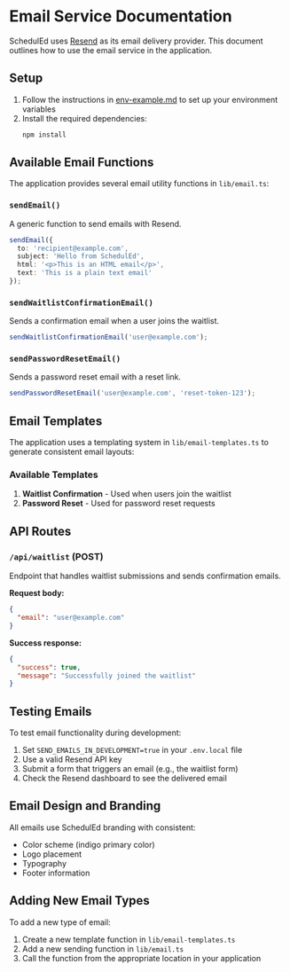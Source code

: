 # Email Service Documentation

SchedulEd uses [Resend](https://resend.com) as its email delivery provider. This document outlines how to use the email service in the application.

## Setup

1. Follow the instructions in [env-example.md](./env-example.md) to set up your environment variables
2. Install the required dependencies:
   ```bash
   npm install
   ```

## Available Email Functions

The application provides several email utility functions in `lib/email.ts`:

### `sendEmail()`

A generic function to send emails with Resend.

```typescript
sendEmail({
  to: 'recipient@example.com',
  subject: 'Hello from SchedulEd',
  html: '<p>This is an HTML email</p>',
  text: 'This is a plain text email'
});
```

### `sendWaitlistConfirmationEmail()`

Sends a confirmation email when a user joins the waitlist.

```typescript
sendWaitlistConfirmationEmail('user@example.com');
```

### `sendPasswordResetEmail()`

Sends a password reset email with a reset link.

```typescript
sendPasswordResetEmail('user@example.com', 'reset-token-123');
```

## Email Templates

The application uses a templating system in `lib/email-templates.ts` to generate consistent email layouts:

### Available Templates

1. **Waitlist Confirmation** - Used when users join the waitlist
2. **Password Reset** - Used for password reset requests

## API Routes

### `/api/waitlist` (POST)

Endpoint that handles waitlist submissions and sends confirmation emails.

**Request body:**
```json
{
  "email": "user@example.com"
}
```

**Success response:**
```json
{
  "success": true,
  "message": "Successfully joined the waitlist"
}
```

## Testing Emails

To test email functionality during development:

1. Set `SEND_EMAILS_IN_DEVELOPMENT=true` in your `.env.local` file
2. Use a valid Resend API key
3. Submit a form that triggers an email (e.g., the waitlist form)
4. Check the Resend dashboard to see the delivered email

## Email Design and Branding

All emails use SchedulEd branding with consistent:
- Color scheme (indigo primary color)
- Logo placement 
- Typography
- Footer information

## Adding New Email Types

To add a new type of email:

1. Create a new template function in `lib/email-templates.ts`
2. Add a new sending function in `lib/email.ts`
3. Call the function from the appropriate location in your application 
